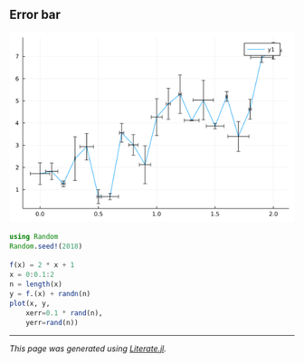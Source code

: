 ## Error bar

![error_bar.png](images/error_bar.png)

````julia
using Random
Random.seed!(2018)

f(x) = 2 * x + 1
x = 0:0.1:2
n = length(x)
y = f.(x) + randn(n)
plot(x, y,
    xerr=0.1 * rand(n),
    yerr=rand(n))
````

---

*This page was generated using [Literate.jl](https://github.com/fredrikekre/Literate.jl).*

